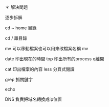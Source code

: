

＊ 解決問題

逐步拆解

cd ~
home 目錄

cd /
跟目錄

mv 可以移動檔案也可以用來改檔案名稱
mv <aaa> <bbb>

date 印出現在的時間
top 印出所有的process
q離開

cat 印出檔案的內容
less 分頁式閱讀

grep 抓關鍵字

echo 

DNS
負責把域名轉換成ip位置





